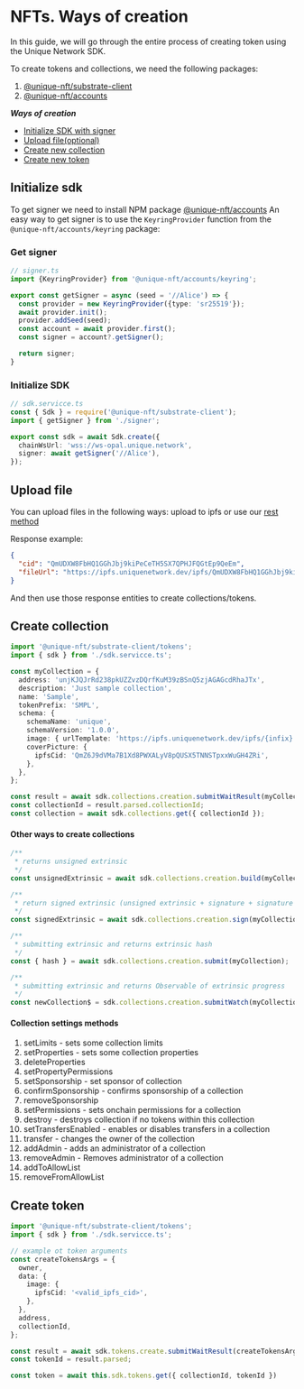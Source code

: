 # NFTs. Ways of creation

In this guide, we will go through the entire process of creating token using the Unique Network SDK.

To create tokens and collections, we need the following packages:

1) [@unique-nft/substrate-client](https://www.npmjs.com/package/@unique-nft/substrate-client)
2) [@unique-nft/accounts](https://www.npmjs.com/package/@unique-nft/accounts)


_**Ways of creation**_
- [Initialize SDK with signer](#initialize-sdk)
- [Upload file(optional)](#upload-file)
- [Create new collection](#create-collection)
- [Create new token](#create-token)

## Initialize sdk
To get signer we need to install NPM package [@unique-nft/accounts](https://www.npmjs.com/package/@unique-nft/accounts)
An easy way to get signer is to use the `KeyringProvider` function from the `@unique-nft/accounts/keyring` package:

### Get signer

```typescript
// signer.ts
import {KeyringProvider} from '@unique-nft/accounts/keyring';

export const getSigner = async (seed = '//Alice') => {
  const provider = new KeyringProvider({type: 'sr25519'});
  await provider.init();
  provider.addSeed(seed);
  const account = await provider.first();
  const signer = account?.getSigner();

  return signer;
}
```

### Initialize SDK

```typescript
// sdk.servicce.ts
const { Sdk } = require('@unique-nft/substrate-client');
import { getSigner } from './signer';

export const sdk = await Sdk.create({
  chainWsUrl: 'wss://ws-opal.unique.network',
  signer: await getSigner('//Alice'),
});
```

## Upload file

You can upload files in the following ways: upload to ipfs or use our [rest method](https://rest.opal.uniquenetwork.dev/swagger/#/ipfs/IpfsController_uploadFile)

Response example:

```json
{
  "cid": "QmUDXW8FbHQ1GGhJbj9kiPeCeTH5SX7QPHJFQGtEp9QeEm",
  "fileUrl": "https://ipfs.uniquenetwork.dev/ipfs/QmUDXW8FbHQ1GGhJbj9kiPeCeTH5SX7QPHJFQGtEp9QeEm"
}
```

And then use those response entities to create collections/tokens.

## Create collection

```typescript
import '@unique-nft/substrate-client/tokens';
import { sdk } from './sdk.servicce.ts';

const myCollection = {
  address: 'unjKJQJrRd238pkUZZvzDQrfKuM39zBSnQ5zjAGAGcdRhaJTx',
  description: 'Just sample collection',
  name: 'Sample',
  tokenPrefix: 'SMPL',
  schema: {
    schemaName: 'unique',
    schemaVersion: '1.0.0',
    image: { urlTemplate: 'https://ipfs.uniquenetwork.dev/ipfs/{infix}.ext' },
    coverPicture: {
      ipfsCid: 'QmZ6J9dVMa7B1Xd8PWXALyV8pQUSX5TNNSTpxxWuGH4ZRi',
    },
  },
};

const result = await sdk.collections.creation.submitWaitResult(myCollection);
const collectionId = result.parsed.collectionId;
const collection = await sdk.collections.get({ collectionId });
```

#### Other ways to create collections
```typescript
/**
 * returns unsigned extrinsic
 */
const unsignedExtrinsic = await sdk.collections.creation.build(myCollection);

/**
 * return signed extrinsic (unsigned extrinsic + signature + signature type)
 */
const signedExtrinsic = await sdk.collections.creation.sign(myCollection);

/**
 * submitting extrinsic and returns extrinsic hash
 */
const { hash } = await sdk.collections.creation.submit(myCollection);

/**
 * submitting extrinsic and returns Observable of extrinsic progress
 */
const newCollection$ = sdk.collections.creation.submitWatch(myCollection);
```

#### Collection settings methods

1) setLimits - sets some collection limits
2) setProperties - sets some collection properties
3) deleteProperties
4) setPropertyPermissions
5) setSponsorship - set sponsor of collection
6) confirmSponsorship - confirms sponsorship of a collection
7) removeSponsorship
8) setPermissions - sets onchain permissions for a collection
9) destroy - destroys collection if no tokens within this collection
10) setTransfersEnabled - enables or disables transfers in a collection
11) transfer - сhanges the owner of the collection
12) addAdmin - adds an administrator of a collection
13) removeAdmin - Removes administrator of a collection
14) addToAllowList
15) removeFromAllowList

## Create token

```typescript
import '@unique-nft/substrate-client/tokens';
import { sdk } from './sdk.servicce.ts';

// example ot token arguments
const createTokensArgs = {
  owner,
  data: {
    image: {
      ipfsCid: '<valid_ipfs_cid>',
    },
  },
  address,
  collectionId,
};

const result = await sdk.tokens.create.submitWaitResult(createTokensArgs);
const tokenId = result.parsed;

const token = await this.sdk.tokens.get({ collectionId, tokenId })
```

